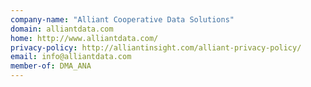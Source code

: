 ```yaml
---
company-name: "Alliant Cooperative Data Solutions"
domain: alliantdata.com
home: http://www.alliantdata.com/
privacy-policy: http://alliantinsight.com/alliant-privacy-policy/
email: info@alliantdata.com
member-of: DMA_ANA
---
```




